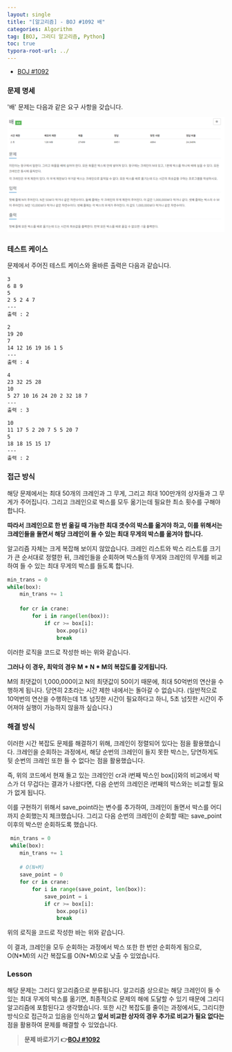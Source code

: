 ```yaml
---
layout: single
title: "[알고리즘] - BOJ #1092 배"
categories: Algorithm
tag: [BOJ, 그리디 알고리즘, Python]
toc: true
typora-root-url: ../
---
```




- [BOJ #1092](https://www.acmicpc.net/problem/1092)



### 문제 명세

'배' 문제는 다음과 같은 요구 사항을 갖습니다.

![image-20240116165523032](/images/2024-01-16-alg2/image-20240116165523032.png)



### 테스트 케이스

문제에서 주어진 테스트 케이스와 올바른 출력은 다음과 같습니다.

```text
3
6 8 9
5
2 5 2 4 7
---
출력 : 2
```

```
2
19 20
7
14 12 16 19 16 1 5
---
출력 : 4
```

```
4
23 32 25 28
10
5 27 10 16 24 20 2 32 18 7
---
출력 : 3
```

```
10
11 17 5 2 20 7 5 5 20 7
5
18 18 15 15 17
---
출력 : 2
```



### 접근 방식

해당 문제에서는 최대 50개의 크레인과 그 무게, 그리고 최대 100만개의 상자들과 그 무게가 주어집니다. 그리고 크레인으로 박스를 모두 옮기는데 필요한 최소 횟수를 구해야 합니다. 

**따라서 크레인으로 한 번 옮길 때 가능한 최대 갯수의 박스를 옮겨야 하고, 이를 위해서는 크레인들을 돌면서 해당 크레인이 들 수 있는 최대 무게의 박스를 옮겨야 합니다.**

알고리즘 자체는 크게 복잡해 보이지 않았습니다. 크레인 리스트와 박스 리스트를 크기가 큰 순서대로 정렬한 뒤, 크레인들을 순회하며 박스들의 무게와 크레인의 무게를 비교하여 들 수 있는 최대 무게의 박스를 들도록 합니다.

```python
min_trans = 0
while(box):
    min_trans += 1

    for cr in crane:
        for i in range(len(box)):
            if cr >= box[i]:
                box.pop(i)
                break
```

이러한 로직을 코드로 작성한 바는 위와 같습니다.



**그러나 이 경우, 최악의 경우 M * N * M의 복잡도를 갖게됩니다.**

M의 최댓값이 1,000,000이고 N의 최댓값이 50이기 때문에, 최대 50억번의 연산을 수행하게 됩니다. 당연히 2초라는 시간 제한 내에서는 돌아갈 수 없습니다. (일반적으로 10억번의 연산을 수행하는데 1초 넘짓한 시간이 필요하다고 하니, 5초 넘짓한 시간이 주어져야 실행이 가능하지 않을까 싶습니다.)



### 해결 방식

이러한 시간 복잡도 문제를 해결하기 위해, 크레인이 정렬되어 있다는 점을 활용했습니다. 크레인을 순회하는 과정에서, 해당 순번의 크레인이 들지 못한 박스는, 당연하게도 뒷 순번의 크레인 또한 들 수 없다는 점을 활용했습니다.

즉, 위의 코드에서 현재 돌고 있는 크레인인 cr과 i번째 박스인 box[i]와의 비교에서 박스가 더 무겁다는 결과가 나왔다면, 다음 순번의 크레인은 i번째의 박스와는 비교할 필요가 없게 됩니다.

이를 구현하기 위해서 save_point라는 변수를 추가하여, 크레인이 돌면서 박스를 어디까지 순회했는지 체크했습니다. 그리고 다음 순번의 크레인이 순회할 때는 save_point 이후의 박스만 순회하도록 했습니다.

```python
 min_trans = 0
 while(box):
    min_trans += 1

    # O(N+M)
    save_point = 0
    for cr in crane:
        for i in range(save_point, len(box)):
            save_point = i
            if cr >= box[i]:
                box.pop(i)
                break
```

위의 로직을 코드로 작성한 바는 위와 같습니다.

이 결과, 크레인을 모두 순회하는 과정에서 박스 또한 한 번만 순회하게 됨으로, O(N*M)의 시간 복잡도를 O(N+M)으로 낮출 수 있었습니다.



### Lesson

해당 문제는 그리디 알고리즘으로 분류됩니다. 알고리즘 상으로는 해당 크레인이 들 수 있는 최대 무게의 박스를 옮기면, 최종적으로 문제의 해에 도달할 수 있기 때문에 그리디 알고리즘에 포함된다고 생각했습니다. 또한 시간 복잡도를 줄이는 과정에서도, 그리디한 방식으로 접근하고 있음을 인식하고 **앞서 비교한 상자의 경우 추가로 비교가 필요 없다는** 점을 활용하여 문제를 해결할 수 있었습니다.



> **문제 바로가기 👉[BOJ #1092](https://www.acmicpc.net/problem/1092)**